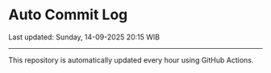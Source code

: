 # Auto Commit Log

Last updated: Sunday, 14-09-2025 20:15 WIB

---

This repository is automatically updated every hour using GitHub Actions.
